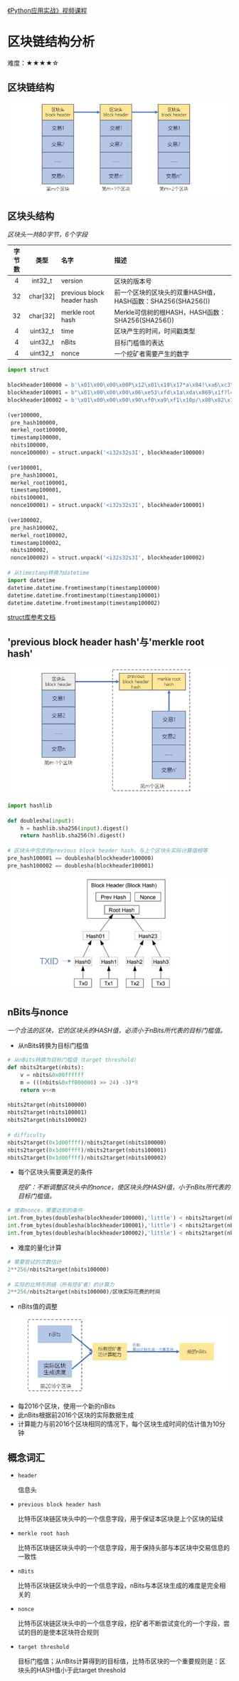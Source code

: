 [《Python应用实战》视频课程](https://study.163.com/course/courseMain.htm?courseId=1209533804&share=2&shareId=400000000624093)

# 区块链结构分析

难度：★★★★☆

## 区块链结构

![blockchain](images/blockchain.JPG)

## 区块头结构

*区块头一共80字节，6个字段*

|字节数|类型|名字|描述|
|:------:|:------:|:------|:------|
|4|int32_t|version|区块的版本号|
|32|char[32]|previous block header hash|前一个区块的区块头的双重HASH值，HASH函数：SHA256(SHA256())|
|32|char[32]|merkle root hash|Merkle可信树的根HASH，HASH函数：SHA256(SHA256())|
|4|uint32_t|time|区块产生的时间，时间戳类型|
|4|uint32_t|nBits|目标门槛值的表达|
|4|uint32_t|nonce|一个挖矿者需要产生的数字|

```python
import struct

blockheader100000 = b'\x01\x00\x00\x00P\x12\x01\x19\x17*a\x04!\xa6\xc3\x01\x1d\xd30\xd9\xdf\x07\xb66\x16\xc2\xcc\x1f\x1c\xd0\x02\x00\x00\x00\x00\x00fW\xa9%*\xac\xd5\xc0\xb2\x94\t\x96\xec\xff\x95"(\xc3\x06|\xc3\x8dH\x85\xef\xb5\xa4\xacBG\xe9\xf37"\x1bML\x86\x04\x1b\x0f+W\x10'
blockheader100001 = b"\x01\x00\x00\x00\x06\xe53\xfd\x1a\xda\x869\x1f?l42\x04\xb0\xd2x\xd4\xaa\xec\x1c\x0b \xaa'\xba\x03\x00\x00\x00\x00\x00j\xbb\xb3\xeb=s:\x9f\xe1\x89g\xfd}L\x11~L\xcb\xba\xc5\xbe\xc4\xd9\x10\xd9\x00\xb3\xae\x07\x93\xe7\x7fT$\x1bML\x86\x04\x1b@\x89\xcc\x9b"
blockheader100002 = b'\x01\x00\x00\x00\x90\xf0\xa9\xf1\x10p/\x80\x82\x19\xeb\xea\x11s\x05`B\xa7\x14\xba\xd5\x1b\x91l\xb6\x80\x00\x00\x00\x00\x00\x00Ru(\x95X\xf5\x1c\x99fi\x94\x04\xae"\x94s\x0c<\x9f\x9b\xdaSR<\xe5\x0e\x9b\x95\xe5X\xda/\xdb&\x1bML\x86\x04\x1b\x1a\xb1\xbf\x93'

(ver100000, 
 pre_hash100000,
 merkel_root100000,
 timestamp100000,
 nbits100000,
 nonce100000) = struct.unpack('<i32s32s3I', blockheader100000)

(ver100001, 
 pre_hash100001,
 merkel_root100001,
 timestamp100001,
 nbits100001,
 nonce100001) = struct.unpack('<i32s32s3I', blockheader100001)

(ver100002, 
 pre_hash100002,
 merkel_root100002,
 timestamp100002,
 nbits100002,
 nonce100002) = struct.unpack('<i32s32s3I', blockheader100002)

# 从timestamp转换为datetime
import datetime
datetime.datetime.fromtimestamp(timestamp100000)
datetime.datetime.fromtimestamp(timestamp100001)
datetime.datetime.fromtimestamp(timestamp100002)
```

[struct库参考文档](https://docs.python.org/3/library/struct.html)


## 'previous block header hash'与'merkle root hash'

![headerhash](images/header23.JPG)

```python
import hashlib

def doublesha(input):
    h = hashlib.sha256(input).digest()
    return hashlib.sha256(h).digest()

# 区块头中包含的previous block header hash，与上个区块头实际计算值相等
pre_hash100001 == doublesha(blockheader100000)
pre_hash100002 == doublesha(blockheader100001)
```
![merkle tree](images/merkle.JPG)

## nBits与nonce

*一个合法的区块，它的区块头的HASH值，必须小于nBits所代表的目标门槛值。*

- 从nBits转换为目标门槛值

```python
# 从nBits转换为目标门槛值（target threshold）
def nbits2target(nbits):
    v = nbits&0x00ffffff
    m = (((nbits&0xff000000) >> 24) -3)*8
    return v<<m

nbits2target(nbits100000)
nbits2target(nbits100001)
nbits2target(nbits100002)

# difficulty
nbits2target(0x1d00ffff)/nbits2target(nbits100000)
nbits2target(0x1d00ffff)/nbits2target(nbits100001)
nbits2target(0x1d00ffff)/nbits2target(nbits100002)
```

- 每个区块头需要满足的条件

  *挖矿：不断调整区块头中的nonce，使区块头的HASH值，小于nBits所代表的目标门槛值。*

```python
# 搜索nonce，需要达到的条件
int.from_bytes(doublesha(blockheader100000),'little') < nbits2target(nbits100000)
int.from_bytes(doublesha(blockheader100001),'little') < nbits2target(nbits100001)
int.from_bytes(doublesha(blockheader100002),'little') < nbits2target(nbits100002)
```

- 难度的量化计算

```python
# 需要尝试的次数估计
2**256/nbits2target(nbits100000)

# 实际的比特币网络（所有挖矿者）的计算力
2**256/nbits2target(nbits100000)/区块实际花费的时间

```

- nBits值的调整

![nbits](images/nbits.JPG)

- 每2016个区块，使用一个新的nBits
- 此nBits根据前2016个区块的实际数据生成
- 计算能力与前2016个区块相同的情况下，每个区块生成时间的估计值为10分钟

## 概念词汇

- `header`

  信息头

- `previous block header hash`

  比特币区块链区块头中的一个信息字段，用于保证本区块是上个区块的延续

- `merkle root hash`

  比特币区块链区块头中的一个信息字段，用于保持头部与本区块中交易信息的一致性

- `nBits`

  比特币区块链区块头中的一个信息字段，nBits与本区块生成的难度是完全相关的

- `nonce`

  比特币区块链区块头中的一个信息字段，挖矿者不断尝试变化的一个字段，尝试的目的是使本区块符合规则

- `target threshold`

  目标门槛值；从nBits计算得到的目标值，比特币区块的一个重要规则是：区块头的HASH值小于此target threshold
